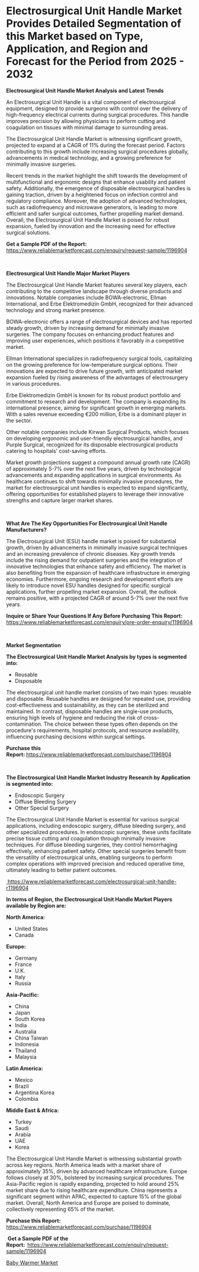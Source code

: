<p><h1>Electrosurgical Unit Handle Market Provides Detailed Segmentation of this Market based on Type, Application, and Region and Forecast for the Period from 2025 - 2032</h1></p><p><strong>Electrosurgical Unit Handle Market Analysis and Latest Trends</strong></p>
<p><p>An Electrosurgical Unit Handle is a vital component of electrosurgical equipment, designed to provide surgeons with control over the delivery of high-frequency electrical currents during surgical procedures. This handle improves precision by allowing physicians to perform cutting and coagulation on tissues with minimal damage to surrounding areas. </p><p>The Electrosurgical Unit Handle Market is witnessing significant growth, projected to expand at a CAGR of 11% during the forecast period. Factors contributing to this growth include increasing surgical procedures globally, advancements in medical technology, and a growing preference for minimally invasive surgeries. </p><p>Recent trends in the market highlight the shift towards the development of multifunctional and ergonomic designs that enhance usability and patient safety. Additionally, the emergence of disposable electrosurgical handles is gaining traction, driven by a heightened focus on infection control and regulatory compliance. Moreover, the adoption of advanced technologies, such as radiofrequency and microwave generators, is leading to more efficient and safer surgical outcomes, further propelling market demand. Overall, the Electrosurgical Unit Handle Market is poised for robust expansion, fueled by innovation and the increasing need for effective surgical solutions.</p></p>
<p><strong>Get a Sample PDF of the Report:&nbsp;</strong> <a href="https://www.reliablemarketforecast.com/enquiry/request-sample/1196904?utm_campaign=2810&utm_medium=2&utm_source=Github&utm_content=ia&utm_term=05032025&utm_id=electrosurgical-unit-handle">https://www.reliablemarketforecast.com/enquiry/request-sample/1196904</a></p>
<p>&nbsp;</p>
<p><strong>Electrosurgical Unit Handle Major Market Players</strong></p>
<p><p>The Electrosurgical Unit Handle Market features several key players, each contributing to the competitive landscape through diverse products and innovations. Notable companies include BOWA-electronic, Ellman International, and Erbe Elektromedizin GmbH, recognized for their advanced technology and strong market presence.</p><p>BOWA-electronic offers a range of electrosurgical devices and has reported steady growth, driven by increasing demand for minimally invasive surgeries. The company focuses on enhancing product features and improving user experiences, which positions it favorably in a competitive market.</p><p>Ellman International specializes in radiofrequency surgical tools, capitalizing on the growing preference for low-temperature surgical options. Their innovations are expected to drive future growth, with anticipated market expansion fueled by rising awareness of the advantages of electrosurgery in various procedures.</p><p>Erbe Elektromedizin GmbH is known for its robust product portfolio and commitment to research and development. The company is expanding its international presence, aiming for significant growth in emerging markets. With a sales revenue exceeding €200 million, Erbe is a dominant player in the sector.</p><p>Other notable companies include Kirwan Surgical Products, which focuses on developing ergonomic and user-friendly electrosurgical handles, and Purple Surgical, recognized for its disposable electrosurgical products catering to hospitals' cost-saving efforts. </p><p>Market growth projections suggest a compound annual growth rate (CAGR) of approximately 5-7% over the next five years, driven by technological advancements and expanding applications in surgical environments. As healthcare continues to shift towards minimally invasive procedures, the market for electrosurgical unit handles is expected to expand significantly, offering opportunities for established players to leverage their innovative strengths and capture larger market shares.</p></p>
<p>&nbsp;</p>
<p><strong>What Are The Key Opportunities For Electrosurgical Unit Handle Manufacturers?</strong></p>
<p><p>The Electrosurgical Unit (ESU) handle market is poised for substantial growth, driven by advancements in minimally invasive surgical techniques and an increasing prevalence of chronic diseases. Key growth trends include the rising demand for outpatient surgeries and the integration of innovative technologies that enhance safety and efficiency. The market is also benefiting from the expansion of healthcare infrastructure in emerging economies. Furthermore, ongoing research and development efforts are likely to introduce novel ESU handles designed for specific surgical applications, further propelling market expansion. Overall, the outlook remains positive, with a projected CAGR of around 5-7% over the next five years.</p></p>
<p><strong>Inquire or Share Your Questions If Any Before Purchasing This Report:</strong> <a href="https://www.reliablemarketforecast.com/enquiry/pre-order-enquiry/1196904?utm_campaign=2810&utm_medium=2&utm_source=Github&utm_content=ia&utm_term=05032025&utm_id=electrosurgical-unit-handle">https://www.reliablemarketforecast.com/enquiry/pre-order-enquiry/1196904</a></p>
<p>&nbsp;</p>
<p><strong>Market Segmentation</strong></p>
<p><strong>The Electrosurgical Unit Handle Market Analysis by types is segmented into:</strong></p>
<p><ul><li>Reusable</li><li>Disposable</li></ul></p>
<p><p>The electrosurgical unit handle market consists of two main types: reusable and disposable. Reusable handles are designed for repeated use, providing cost-effectiveness and sustainability, as they can be sterilized and maintained. In contrast, disposable handles are single-use products, ensuring high levels of hygiene and reducing the risk of cross-contamination. The choice between these types often depends on the procedure's requirements, hospital protocols, and resource availability, influencing purchasing decisions within surgical settings.</p></p>
<p><strong>Purchase this Report:&nbsp;</strong><a href="https://www.reliablemarketforecast.com/purchase/1196904?utm_campaign=2810&utm_medium=2&utm_source=Github&utm_content=ia&utm_term=05032025&utm_id=electrosurgical-unit-handle">https://www.reliablemarketforecast.com/purchase/1196904</a></p>
<p>&nbsp;</p>
<p><strong>The Electrosurgical Unit Handle Market Industry Research by Application is segmented into:</strong></p>
<p><ul><li>Endoscopic Surgery</li><li>Diffuse Bleeding Surgery</li><li>Other Special Surgery</li></ul></p>
<p><p>The Electrosurgical Unit Handle Market is essential for various surgical applications, including endoscopic surgery, diffuse bleeding surgery, and other specialized procedures. In endoscopic surgeries, these units facilitate precise tissue cutting and coagulation through minimally invasive techniques. For diffuse bleeding surgeries, they control hemorrhaging effectively, enhancing patient safety. Other special surgeries benefit from the versatility of electrosurgical units, enabling surgeons to perform complex operations with improved precision and reduced operative time, ultimately leading to better patient outcomes.</p></p>
<p><a href="https://www.reliablemarketforecast.com/electrosurgical-unit-handle-r1196904?utm_campaign=2810&utm_medium=2&utm_source=Github&utm_content=ia&utm_term=05032025&utm_id=electrosurgical-unit-handle">&nbsp;https://www.reliablemarketforecast.com/electrosurgical-unit-handle-r1196904</a></p>
<p><strong>In terms of Region, the Electrosurgical Unit Handle Market Players available by Region are:</strong></p>
<p>
    <p> <strong> North America: </strong>
        <ul>
            <li>United States</li>
            <li>Canada</li>
        </ul>
        </p> 
    <p> <strong> Europe: </strong>
        <ul>
            <li>Germany</li>
            <li>France</li>
            <li>U.K.</li>
            <li>Italy</li>
            <li>Russia</li>
        </ul>
        </p> 
    <p> <strong> Asia-Pacific: </strong>
        <ul>
            <li>China</li>
            <li>Japan</li>
            <li>South Korea</li>
            <li>India</li>
            <li>Australia</li>
            <li>China Taiwan</li>
            <li>Indonesia</li>
            <li>Thailand</li>
            <li>Malaysia</li>
        </ul>
        </p> 
    <p> <strong> Latin America: </strong>
        <ul>
            <li>Mexico</li>
            <li>Brazil</li>
            <li>Argentina Korea</li>
            <li>Colombia</li>
        </ul>
        </p> 
    <p> <strong> Middle East & Africa: </strong>
        <ul>
            <li>Turkey</li>
            <li>Saudi</li>
            <li>Arabia</li>
            <li>UAE</li>
            <li>Korea</li>
        </ul>
    </p>
    </p>
<p><p>The Electrosurgical Unit Handle Market is witnessing substantial growth across key regions. North America leads with a market share of approximately 35%, driven by advanced healthcare infrastructure. Europe follows closely at 30%, bolstered by increasing surgical procedures. The Asia-Pacific region is rapidly expanding, projected to hold around 25% market share due to rising healthcare expenditure. China represents a significant segment within APAC, expected to capture 15% of the global market. Overall, North America and Europe are poised to dominate, collectively representing 65% of the market.</p></p>
<p><strong>Purchase this Report: </strong><a href="https://www.reliablemarketforecast.com/purchase/1196904?utm_campaign=2810&utm_medium=2&utm_source=Github&utm_content=ia&utm_term=05032025&utm_id=electrosurgical-unit-handle">https://www.reliablemarketforecast.com/purchase/1196904</a></p>
<p>&nbsp;<strong>Get a Sample PDF of the Report:&nbsp;&nbsp;</strong><a href="https://www.reliablemarketforecast.com/enquiry/request-sample/1196904?utm_campaign=2810&utm_medium=2&utm_source=Github&utm_content=ia&utm_term=05032025&utm_id=electrosurgical-unit-handle">https://www.reliablemarketforecast.com/enquiry/request-sample/1196904</a></p>
<p><strong></strong></p>
<p><p><a href="https://github.com/sadimsamid/Market-Research-Report-List-1/blob/main/baby-warmer-market.md?utm_campaign=2810&utm_medium=2&utm_source=Github&utm_content=ia&utm_term=05032025&utm_id=electrosurgical-unit-handle">Baby Warmer Market</a></p></p>